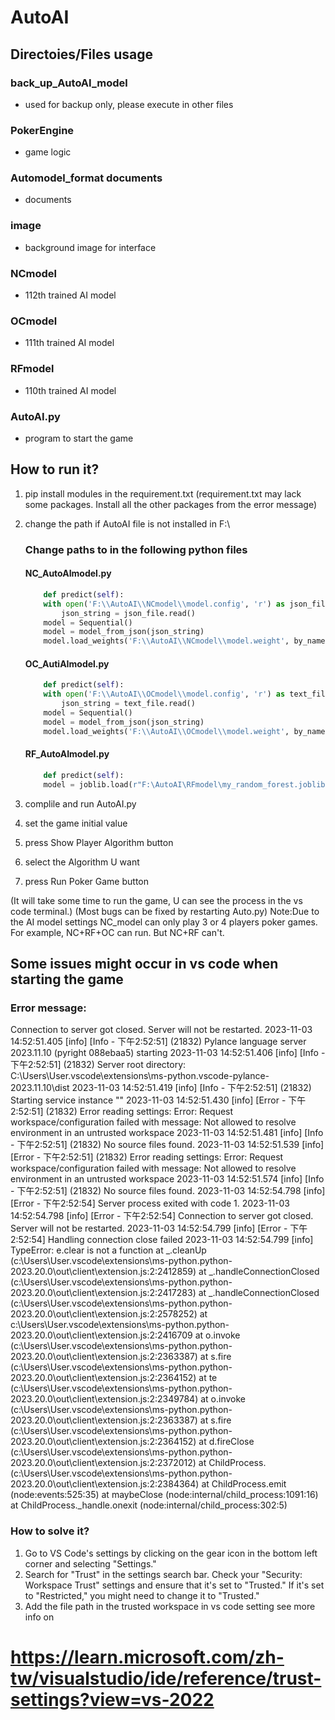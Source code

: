 # AutoAI 
## Directoies/Files usage
### back_up_AutoAI_model
- used for backup only, please execute in other files
### PokerEngine
- game logic 
### Automodel_format documents
- documents
### image
- background image for interface
### NCmodel
- 112th trained AI model 
### OCmodel 
- 111th trained AI model
### RFmodel
- 110th trained AI model
### AutoAI.py
- program to start the game

## How to run it?
1. pip install modules in the requirement.txt
(requirement.txt may lack some packages. Install all the other packages from the error message)
2. change the path if AutoAI file is not installed in F:\\
    ### Change paths to  in the following python files 
    #### NC_AutoAImodel.py
    ```python
        def predict(self):
        with open('F:\\AutoAI\\NCmodel\\model.config', 'r') as json_file: #path
            json_string = json_file.read()
        model = Sequential()
        model = model_from_json(json_string)
        model.load_weights('F:\\AutoAI\\NCmodel\\model.weight', by_name=False) #path
    ```
    #### OC_AutiAImodel.py
    ```python
        def predict(self):
        with open('F:\\AutoAI\\OCmodel\\model.config', 'r') as text_file: #path
            json_string = text_file.read()
        model = Sequential()
        model = model_from_json(json_string)
        model.load_weights('F:\\AutoAI\\OCmodel\\model.weight', by_name=False) #path
    ```
    #### RF_AutoAImodel.py
    ```python
        def predict(self):
        model = joblib.load(r"F:\AutoAI\RFmodel\my_random_forest.joblib")#path
    ```
3. complile and run AutoAI.py

4. set the game initial value

5. press Show Player Algorithm button

6. select the Algorithm U want

7. press Run Poker Game button 

(It will take some time to run the game, U can see the process in the vs code terminal.)
(Most bugs can be fixed by restarting Auto.py)
Note:Due to the AI model settings NC_model can only play 3 or 4 players poker games.
For example, NC+RF+OC can run. But NC+RF can't.


## Some issues might occur in vs code when starting the game
### Error message:
Connection to server got closed. Server will not be restarted.
2023-11-03 14:52:51.405 [info] [Info  - 下午2:52:51] (21832) Pylance language server 2023.11.10 (pyright 088ebaa5) starting
2023-11-03 14:52:51.406 [info] [Info  - 下午2:52:51] (21832) Server root directory: C:\Users\User\.vscode\extensions\ms-python.vscode-pylance-2023.11.10\dist
2023-11-03 14:52:51.419 [info] [Info  - 下午2:52:51] (21832) Starting service instance "<default>"
2023-11-03 14:52:51.430 [info] [Error - 下午2:52:51] (21832) Error reading settings: Error: Request workspace/configuration failed with message: Not allowed to resolve environment in an untrusted workspace
2023-11-03 14:52:51.481 [info] [Info  - 下午2:52:51] (21832) No source files found.
2023-11-03 14:52:51.539 [info] [Error - 下午2:52:51] (21832) Error reading settings: Error: Request workspace/configuration failed with message: Not allowed to resolve environment in an untrusted workspace
2023-11-03 14:52:51.574 [info] [Info  - 下午2:52:51] (21832) No source files found.
2023-11-03 14:52:54.798 [info] [Error - 下午2:52:54] Server process exited with code 1.
2023-11-03 14:52:54.798 [info] [Error - 下午2:52:54] Connection to server got closed. Server will not be restarted.
2023-11-03 14:52:54.799 [info] [Error - 下午2:52:54] Handling connection close failed
2023-11-03 14:52:54.799 [info] TypeError: e.clear is not a function
	at _.cleanUp (c:\Users\User\.vscode\extensions\ms-python.python-2023.20.0\out\client\extension.js:2:2412859)
	at _.handleConnectionClosed (c:\Users\User\.vscode\extensions\ms-python.python-2023.20.0\out\client\extension.js:2:2417283)
	at _.handleConnectionClosed (c:\Users\User\.vscode\extensions\ms-python.python-2023.20.0\out\client\extension.js:2:2578252)
	at c:\Users\User\.vscode\extensions\ms-python.python-2023.20.0\out\client\extension.js:2:2416709
	at o.invoke (c:\Users\User\.vscode\extensions\ms-python.python-2023.20.0\out\client\extension.js:2:2363387)
	at s.fire (c:\Users\User\.vscode\extensions\ms-python.python-2023.20.0\out\client\extension.js:2:2364152)
	at te (c:\Users\User\.vscode\extensions\ms-python.python-2023.20.0\out\client\extension.js:2:2349784)
	at o.invoke (c:\Users\User\.vscode\extensions\ms-python.python-2023.20.0\out\client\extension.js:2:2363387)
	at s.fire (c:\Users\User\.vscode\extensions\ms-python.python-2023.20.0\out\client\extension.js:2:2364152)
	at d.fireClose (c:\Users\User\.vscode\extensions\ms-python.python-2023.20.0\out\client\extension.js:2:2372012)
	at ChildProcess.<anonymous> (c:\Users\User\.vscode\extensions\ms-python.python-2023.20.0\out\client\extension.js:2:2384364)
	at ChildProcess.emit (node:events:525:35)
	at maybeClose (node:internal/child_process:1091:16)
	at ChildProcess._handle.onexit (node:internal/child_process:302:5)

### How to solve it?
1. Go to VS Code's settings by clicking on the gear icon in the bottom left corner and selecting "Settings."
2. Search for "Trust" in the settings search bar.
Check your "Security: Workspace Trust" settings and ensure that it's set to "Trusted."
If it's set to "Restricted," you might need to change it to "Trusted."
3. Add the file path in the trusted workspace in vs code setting
see more info on 
# https://learn.microsoft.com/zh-tw/visualstudio/ide/reference/trust-settings?view=vs-2022
